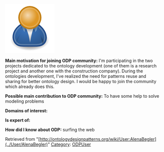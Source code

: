 [![Image:ODPUser.png](../images/a/a6/ODPUser.png)](../Image/ODPUser.png "Image:ODPUser.png")




  





__Main motivation for joining ODP community:__ I'm participating in the two projects dedicated to the ontology development (one of them is a research project and another one with the construction company). During the ontologies development, I've realized the need for patterns reuse and sharing for better ontology design. I would be happy to join the community which already does this.


__Possible main contribution to ODP community:__ To have some help to solve modeling problems


__Domains of interest:__


  



__Is expert of:__


  

__How did I know about ODP:__ surfing the web






Retrieved from "[http://ontologydesignpatterns.org/wiki/User:AlenaBegler](../User/AlenaBegler)"
 [Category](http://ontologydesignpatterns.org/wiki/Special:Categories "Special:Categories"): [ODPUser](../Category/ODPUser "Category:ODPUser")
